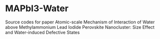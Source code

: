 # MAPbI3-Water
Source codes for paper Atomic-scale Mechanism of Interaction of Water above Methylammonium Lead Iodide Perovskite Nanocluster: Size Effect and Water-induced Defective States
